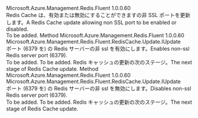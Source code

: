 <Type Name="IWithNonSslPort" FullName="Microsoft.Azure.Management.Redis.Fluent.RedisCache.Update.IWithNonSslPort">
  <TypeSignature Language="C#" Value="public interface IWithNonSslPort" />
  <TypeSignature Language="ILAsm" Value=".class public interface auto ansi abstract IWithNonSslPort" />
  <TypeSignature Language="DocId" Value="T:Microsoft.Azure.Management.Redis.Fluent.RedisCache.Update.IWithNonSslPort" />
  <TypeSignature Language="VB.NET" Value="Public Interface IWithNonSslPort" />
  <TypeSignature Language="F#" Value="type IWithNonSslPort = interface" />
  <AssemblyInfo>
    <AssemblyName>Microsoft.Azure.Management.Redis.Fluent</AssemblyName>
    <AssemblyVersion>1.0.0.60</AssemblyVersion>
  </AssemblyInfo>
  <Interfaces />
  <Docs>
    <summary>
            <span data-ttu-id="73aa5-101">Redis Cache は、有効または無効にすることができますの非 SSL ポートを更新します。</span><span class="sxs-lookup"><span data-stu-id="73aa5-101">A Redis Cache update allowing non SSL port to be enabled or disabled.</span></span>
            </summary>
    <remarks>To be added.</remarks>
  </Docs>
  <Members>
    <Member MemberName="WithNonSslPort">
      <MemberSignature Language="C#" Value="public Microsoft.Azure.Management.Redis.Fluent.RedisCache.Update.IUpdate WithNonSslPort ();" />
      <MemberSignature Language="ILAsm" Value=".method public hidebysig newslot virtual instance class Microsoft.Azure.Management.Redis.Fluent.RedisCache.Update.IUpdate WithNonSslPort() cil managed" />
      <MemberSignature Language="DocId" Value="M:Microsoft.Azure.Management.Redis.Fluent.RedisCache.Update.IWithNonSslPort.WithNonSslPort" />
      <MemberSignature Language="VB.NET" Value="Public Function WithNonSslPort () As IUpdate" />
      <MemberSignature Language="F#" Value="abstract member WithNonSslPort : unit -&gt; Microsoft.Azure.Management.Redis.Fluent.RedisCache.Update.IUpdate" Usage="iWithNonSslPort.WithNonSslPort " />
      <MemberType>Method</MemberType>
      <AssemblyInfo>
        <AssemblyName>Microsoft.Azure.Management.Redis.Fluent</AssemblyName>
        <AssemblyVersion>1.0.0.60</AssemblyVersion>
      </AssemblyInfo>
      <ReturnValue>
        <ReturnType>Microsoft.Azure.Management.Redis.Fluent.RedisCache.Update.IUpdate</ReturnType>
      </ReturnValue>
      <Parameters />
      <Docs>
        <summary>
            <span data-ttu-id="73aa5-102">ポート (6379 を) の Redis サーバーの非 ssl を有効にします。</span><span class="sxs-lookup"><span data-stu-id="73aa5-102">Enables non-ssl Redis server port (6379).</span></span>
            </summary>
        <returns>To be added.</returns>
        <remarks>To be added.</remarks>
        <return><span data-ttu-id="73aa5-103">Redis キャッシュの更新の次のステージ。</span><span class="sxs-lookup"><span data-stu-id="73aa5-103">The next stage of Redis Cache update.</span></span></return>
      </Docs>
    </Member>
    <Member MemberName="WithoutNonSslPort">
      <MemberSignature Language="C#" Value="public Microsoft.Azure.Management.Redis.Fluent.RedisCache.Update.IUpdate WithoutNonSslPort ();" />
      <MemberSignature Language="ILAsm" Value=".method public hidebysig newslot virtual instance class Microsoft.Azure.Management.Redis.Fluent.RedisCache.Update.IUpdate WithoutNonSslPort() cil managed" />
      <MemberSignature Language="DocId" Value="M:Microsoft.Azure.Management.Redis.Fluent.RedisCache.Update.IWithNonSslPort.WithoutNonSslPort" />
      <MemberSignature Language="VB.NET" Value="Public Function WithoutNonSslPort () As IUpdate" />
      <MemberSignature Language="F#" Value="abstract member WithoutNonSslPort : unit -&gt; Microsoft.Azure.Management.Redis.Fluent.RedisCache.Update.IUpdate" Usage="iWithNonSslPort.WithoutNonSslPort " />
      <MemberType>Method</MemberType>
      <AssemblyInfo>
        <AssemblyName>Microsoft.Azure.Management.Redis.Fluent</AssemblyName>
        <AssemblyVersion>1.0.0.60</AssemblyVersion>
      </AssemblyInfo>
      <ReturnValue>
        <ReturnType>Microsoft.Azure.Management.Redis.Fluent.RedisCache.Update.IUpdate</ReturnType>
      </ReturnValue>
      <Parameters />
      <Docs>
        <summary>
            <span data-ttu-id="73aa5-104">ポート (6379 を) の Redis サーバーの非 ssl を無効にします。</span><span class="sxs-lookup"><span data-stu-id="73aa5-104">Disables non-ssl Redis server port (6379).</span></span>
            </summary>
        <returns>To be added.</returns>
        <remarks>To be added.</remarks>
        <return><span data-ttu-id="73aa5-105">Redis キャッシュの更新の次のステージ。</span><span class="sxs-lookup"><span data-stu-id="73aa5-105">The next stage of Redis Cache update.</span></span></return>
      </Docs>
    </Member>
  </Members>
</Type>